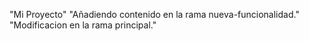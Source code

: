 "Mi Proyecto" 
"Añadiendo contenido en la rama nueva-funcionalidad." 
"Modificacion en la rama principal." 
